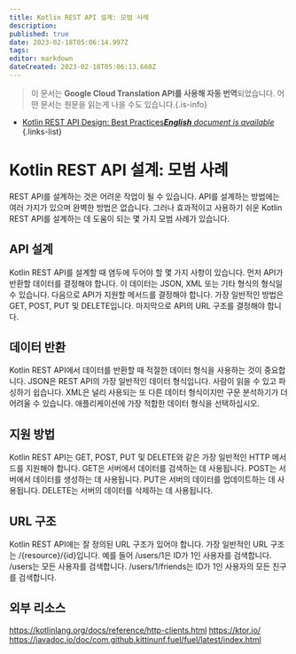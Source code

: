 ```yaml
---
title: Kotlin REST API 설계: 모범 사례
description: 
published: true
date: 2023-02-18T05:06:14.997Z
tags: 
editor: markdown
dateCreated: 2023-02-18T05:06:13.660Z
---
```


> 이 문서는 **Google Cloud Translation API를 사용해 자동 번역**되었습니다.
어떤 문서는 원문을 읽는게 나을 수도 있습니다.{.is-info}



- [Kotlin REST API Design: Best Practices***English** document is available*](/en/Knowledge-base/Kotlin/kotlin-rest-api-design-best-practices)
{.links-list}


# Kotlin REST API 설계: 모범 사례

REST API를 설계하는 것은 어려운 작업이 될 수 있습니다. API를 설계하는 방법에는 여러 가지가 있으며 완벽한 방법은 없습니다. 그러나 효과적이고 사용하기 쉬운 Kotlin REST API를 설계하는 데 도움이 되는 몇 가지 모범 사례가 있습니다.

## API 설계

Kotlin REST API를 설계할 때 염두에 두어야 할 몇 가지 사항이 있습니다. 먼저 API가 반환할 데이터를 결정해야 합니다. 이 데이터는 JSON, XML 또는 기타 형식의 형식일 수 있습니다. 다음으로 API가 지원할 메서드를 결정해야 합니다. 가장 일반적인 방법은 GET, POST, PUT 및 DELETE입니다. 마지막으로 API의 URL 구조를 결정해야 합니다.

## 데이터 반환

Kotlin REST API에서 데이터를 반환할 때 적절한 데이터 형식을 사용하는 것이 중요합니다. JSON은 REST API의 가장 일반적인 데이터 형식입니다. 사람이 읽을 수 있고 파싱하기 쉽습니다. XML은 널리 사용되는 또 다른 데이터 형식이지만 구문 분석하기가 더 어려울 수 있습니다. 애플리케이션에 가장 적합한 데이터 형식을 선택하십시오.

## 지원 방법

Kotlin REST API는 GET, POST, PUT 및 DELETE와 같은 가장 일반적인 HTTP 메서드를 지원해야 합니다. GET은 서버에서 데이터를 검색하는 데 사용됩니다. POST는 서버에서 데이터를 생성하는 데 사용됩니다. PUT은 서버의 데이터를 업데이트하는 데 사용됩니다. DELETE는 서버의 데이터를 삭제하는 데 사용됩니다.

## URL 구조

Kotlin REST API에는 잘 정의된 URL 구조가 있어야 합니다. 가장 일반적인 URL 구조는 /{resource}/{id}입니다. 예를 들어 /users/1은 ID가 1인 사용자를 검색합니다. /users는 모든 사용자를 검색합니다. /users/1/friends는 ID가 1인 사용자의 모든 친구를 검색합니다.

## 외부 리소스

https://kotlinlang.org/docs/reference/http-clients.html
https://ktor.io/
https://javadoc.io/doc/com.github.kittinunf.fuel/fuel/latest/index.html